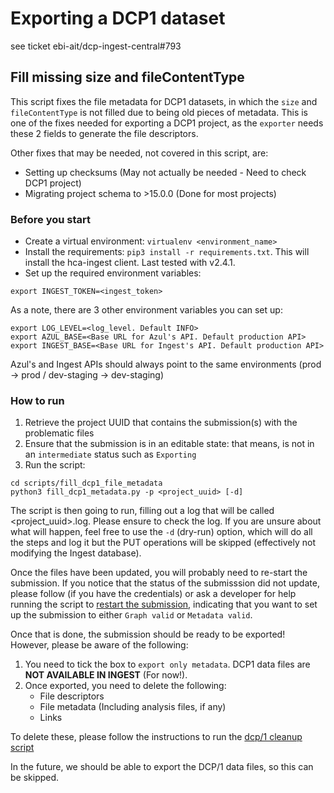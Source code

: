 # Exporting a DCP1 dataset
see ticket ebi-ait/dcp-ingest-central#793
## Fill missing size and fileContentType

This script fixes the file metadata for DCP1 datasets, in which the `size` and `fileContentType` is not filled due to
being old pieces of metadata. This is one of the fixes needed for exporting a DCP1 project, as the `exporter` needs
these 2 fields to generate the file descriptors.

Other fixes that may be needed, not covered in this script, are:
- Setting up checksums (May not actually be needed - Need to check DCP1 project)
- Migrating project schema to >15.0.0 (Done for most projects)

### Before you start

- Create a virtual environment: `virtualenv <environment_name>`
- Install the requirements: `pip3 install -r requirements.txt`. This will install the hca-ingest client. Last tested with v2.4.1.
- Set up the required environment variables:
```
export INGEST_TOKEN=<ingest_token>
```
As a note, there are 3 other environment variables you can set up:
```
export LOG_LEVEL=<log_level. Default INFO>
export AZUL_BASE=<Base URL for Azul's API. Default production API>
export INGEST_BASE=<Base URL for Ingest's API. Default production API>
```
Azul's and Ingest APIs should always point to the same environments (prod &rarr; prod / dev-staging &rarr; dev-staging)

### How to run

1. Retrieve the project UUID that contains the submission(s) with the problematic files
2. Ensure that the submission is in an editable state: that means, is not in an `intermediate` status such as `Exporting`
3. Run the script:
```
cd scripts/fill_dcp1_file_metadata
python3 fill_dcp1_metadata.py -p <project_uuid> [-d]
```

The script is then going to run, filling out a log that will be called <project_uuid>.log. Please ensure to check the log.
If you are unsure about what will happen, feel free to use the `-d` (dry-run) option, which will do all the steps and log
it but the PUT operations will be skipped (effectively not modifying the Ingest database).

Once the files have been updated, you will probably need to re-start the submission. If you notice that the status of the submisssion
did not update, please follow (if you have the credentials) or ask a developer for help running the script to [restart the submission](https://github.com/ebi-ait/hca-ebi-dev-team/blob/master/scripts/restart-submission/restart-submission.sh),
indicating that you want to set up the submission to either `Graph valid` or `Metadata valid`.

Once that is done, the submission should be ready to be exported! However, please be aware of the following:
1. You need to tick the box to `export only metadata`. DCP1 data files are **NOT AVAILABLE IN INGEST** (For now!).
2. Once exported, you need to delete the following:
    - File descriptors
    - File metadata (Including analysis files, if any)
    - Links

To delete these, please follow the instructions to run the [dcp/1 cleanup script](https://github.com/ebi-ait/hca-ebi-dev-team/tree/master/scripts/cleanup-dcp1)

In the future, we should be able to export the DCP/1 data files, so this can be skipped.